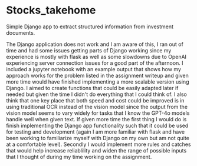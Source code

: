# Stocks_takehome
Simple Django app to extract structured information from investment documents.

The Django application does not work and I am aware of this, I ran out of time and had some issues getting parts of Django working since my experience is mostly with flask as well as some slowdowns due to OpenAI experiencing server connection issues for a good part of the afternoon. I included a jupyter notebook with an example output that shows how my approach works for the problem listed in the assignment writeup and given more time would have finished implementing a more scalable version using Django. I aimed to create functions that could be easily adapted later if needed but given the time I didn't do everything that I could think of. I also think that one key place that both speed and cost could be improved is in using traditional OCR instead of the vision model since the output from the vision model seems to vary widely for tasks that I know the GPT-4o models handle well when given text. If given more time the first thing I would do is finish implementing the Django app functionality such that it could be used for testing and development (again I am more familiar with flask and have been working to familiarize myself with Django on my own but am not quite at a comfortable level). Secondly I would implement more rules and catches that would help increase reliablility and widen the range of possible inputs that I thought of during my time working on the assignment. 
